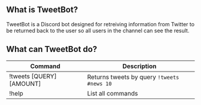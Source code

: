 ## What is TweetBot?
TweetBot is a Discord bot designed for retreiving information from Twitter to be returned back to the user so all users in the channel can see the result.

## What can TweetBot do?

| Command | Description |
| --- | --- |
| !tweets [QUERY] [AMOUNT] | Returns tweets by query `!tweets #news 10` |
| !help | List all commands |

